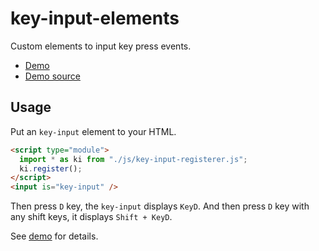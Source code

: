 # key-input-elements

Custom elements to input key press events.

- [Demo](https://kui.github.io/key-input-elements/)
- [Demo source](https://github.com/kui/key-input-elements/blob/master/docs/index.html)

## Usage

Put an `key-input` element to your HTML.

```html
<script type="module">
  import * as ki from "./js/key-input-registerer.js";
  ki.register();
</script>
<input is="key-input" />
```

Then press `D` key, the `key-input` displays `KeyD`. And then press `D` key with any shift keys, it displays `Shift + KeyD`.

See [demo](https://kui.github.io/key-input-elements/) for details.
